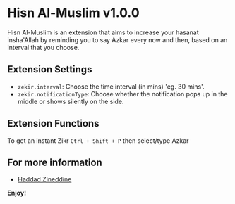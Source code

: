 # Hisn Al-Muslim v1.0.0

Hisn Al-Muslim is an extension that aims to increase your hasanat insha'Allah by reminding you to say Azkar every now and then, based on an interval that you choose.

## Extension Settings

- `zekir.interval`: Choose the time interval (in mins) 'eg. 30 mins'.
- `zekir.notificationType`: Choose whether the notification pops up in the middle or shows silently on the side.

## Extension Functions

To get an instant Zikr `Ctrl + Shift + P` then select/type Azkar

## For more information

- [Haddad Zineddine](https://zineddine.netlify.com)

**Enjoy!**
